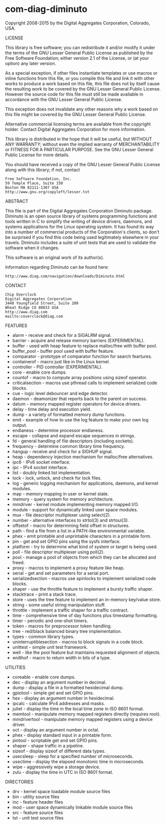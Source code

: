 com-diag-diminuto
=================

Copyright 2008-2015 by the Digital Aggregates Corporation, Colorado, USA.

LICENSE

This library is free software; you can redistribute it and/or
modify it under the terms of the GNU Lesser General Public
License as published by the Free Software Foundation; either
version 2.1 of the License, or (at your option) any later version.

As a special exception, if other files instantiate templates or
use macros or inline functions from this file, or you compile
this file and link it with other works to produce a work based on
this file, this file does not by itself cause the resulting work
to be covered by the GNU Lesser General Public License. However
the source code for this file must still be made available in
accordance with the GNU Lesser General Public License.

This exception does not invalidate any other reasons why a work
based on this file might be covered by the GNU Lesser General
Public License.

Alternative commercial licensing terms are available from the copyright
holder. Contact Digital Aggregates Corporation for more information.

This library is distributed in the hope that it will be useful,
but WITHOUT ANY WARRANTY; without even the implied warranty of
MERCHANTABILITY or FITNESS FOR A PARTICULAR PURPOSE. See the
GNU Lesser General Public License for more details.

You should have received a copy of the GNU Lesser General Public
License along with this library; if not, contact

    Free Software Foundation, Inc.
    59 Temple Place, Suite 330
    Boston MA 02111-1307 USA
    http://www.gnu.org/copyleft/lesser.txt

ABSTRACT

This file is part of the Digital Aggregates Corporation Diminuto package.
Diminuto is an open source library of systems programming functions and
tools written in C to simplify the writing of device drivers, daemons, and
systems applications for the Linux operating system. It has found its way
into a number of commercial products of the Corporation's clients, so don't
be surprised if you find this code being used legitimately elsewhere in
your travels. Diminuto includes a suite of unit tests that are used to
validate the software when it changes.

This software is an original work of its author(s).

Information regarding Diminuto can be found here:

    http://www.diag.com/navigation/downloads/Diminuto.html

CONTACT

    Chip Overclock
    Digital Aggregates Corporation
    3440 Youngfield Street, Suite 209
    Wheat Ridge CO 80033 USA
    http://www.diag.com
    mailto:coverclock@diag.com

FEATURES

* alarm - receive and check for a SIGALRM signal.
* barrier - acquire and release memory barriers (EXPERIMENTAL).
* buffer - used with heap feature to replace malloc/free with buffer pool.
* buffer_pool - buffer pool used with buffer feature.
* comparator - prototype of comparator function for search feartures.
* containerof - macro just like in the Linux kernel.
* controller - PID controller (EXPERIMENTAL).
* core - enable core dumps.
* countof - macro to compute array positions using sizeof operator.
* criticalsection - macros use pthread calls to implement serialized code blocks.
* cue - logic level debouncer and edge detector.
* daemon - deamonizer that reports back to the parent on success.
* datum - memory mapped register operators for device drivers.
* delay - time delay and execution yield.
* dump - a variety of formatted memory dump functions.
* emit - example of how to use the log feature to make your own log output.
* endianess - determine processor endianess.
* escape - collapse and expand escape sequences in strings.
* fd - general handling of file descriptors (including sockets).
* frequency - determine common library time frequency.
* hangup - receive and check for a SIGHUP signal.
* heap - dependency injection mechanism for malloc/free alternatives.
* ipc6 - IPv6 socket interface.
* ipc - IPv4 socket interface.
* list - doubly linked list implementation.
* lock - lock, unlock, and check for lock files.
* log - generic logging mechanism for applications, daemons, and kernel modules.
* map - memory mapping in user or kernel state.
* memory - query system for memory architecture.
* mmdriver - kernel module implementing memory mapped I/O.
* module - support for dynamically linked user space modules.
* mux - file descriptor multiplexer using select(2).
* number - alternative interfaces to strtol(3) and strtoul(3).
* offsetof - macro for determining field offset in structures.
* path - find a file from a list in a PATH-like environmental variable.
* phex - emit printable and unprintable characters in a printable form.
* pin - get and set GPIO pins using the sysfs interface.
* platform - try to determine what kind of system or target is being used.
* poll - file descriptor multiplexer using poll(2).
* pool - manage a pool of objects from which they can be allocated and freed.
* proxy - macros to implement a proxy feature like heap.
* serial - get and set parameters for a serial port.
* serializedsection - macros use spinlocks to implement serialized code blocks.
* shaper - use the throttle feature to implement a bursty traffic shaper.
* stacktrace - print a stack trace.
* store - uses the tree feature to implement an in-memory key/value store.
* string - some useful string manipulation stuff.
* throttle - implement a traffic shaper for a traffic contract.
* time - comprehensive time of day functions plus timestamp formatting.
* timer - periodic and one-shot timers.
* token - macros for preprocessor token handling.
* tree - red/black balanced binary tree implementation.
* types - common library types.
* uninterruptiblesection - macros to block signals in a code block.
* unittest - simple unit test framework.
* well - like the pool feature but maintains requested alignment of objects.
* widthof - macro to return width in bits of a type.
 
UTILITIES
 
* coreable - enable core dumps.
* dec - display an argument number in decimal.
* dump - display a file in a formatted hexidecimal dump.
* gpiotool - simple get and set GPIO pins.
* hex - display an argument number in hexidecimal.
* ipcalc - calculate IPv4 addresses and masks.
* juliet - display the time in the local time zone in ISO 8601 format.
* memtool - manipulate memory mapped registers directly (requires root).
* mmdrivertool - manipulate memory mapped registers using a device driver.
* oct - display an argument number in octal.
* phex - display standard input in a printable form.
* pintool - scriptable get and set GPIO pins.
* shaper - shape traffic in a pipeline.
* sizeof - display sizeof of different data types.
* usecsleep - sleep for a specified number of microseconds.
* usectime - display the elapsed monotonic time in microseconds.
* wipe - aggressively wipe a storage device.
* zulu - display the time in UTC in ISO 8601 format.
 
DIRECTORIES
 
* drv - kernel space loadable module source files
* bin - utility source files
* inc - feature header files
* mod - user space dynamically linkable module source files
* src - feature source files
* tst - unit test source files
